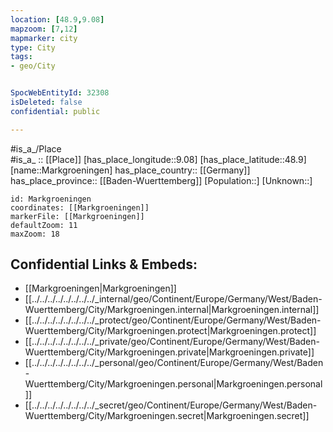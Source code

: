 ```yaml
---
location: [48.9,9.08] 
mapzoom: [7,12] 
mapmarker: city 
type: City
tags:
- geo/City


SpocWebEntityId: 32308
isDeleted: false
confidential: public

---
```

#is_a_/Place  
#is_a_ :: [[Place]] 
[has_place_longitude::9.08] 
[has_place_latitude::48.9] 
[name::Markgroeningen] 
has_place_country:: [[Germany]]  
has_place_province:: [[Baden-Wuerttemberg]] 
[Population::] 
[Unknown::] 


```leaflet
id: Markgroeningen
coordinates: [[Markgroeningen]] 
markerFile: [[Markgroeningen]] 
defaultZoom: 11 
maxZoom: 18
```


## Confidential Links & Embeds: 
- [[Markgroeningen|Markgroeningen]]  
- [[../../../../../../../../_internal/geo/Continent/Europe/Germany/West/Baden-Wuerttemberg/City/Markgroeningen.internal|Markgroeningen.internal]] 
- [[../../../../../../../../_protect/geo/Continent/Europe/Germany/West/Baden-Wuerttemberg/City/Markgroeningen.protect|Markgroeningen.protect]] 
- [[../../../../../../../../_private/geo/Continent/Europe/Germany/West/Baden-Wuerttemberg/City/Markgroeningen.private|Markgroeningen.private]] 
- [[../../../../../../../../_personal/geo/Continent/Europe/Germany/West/Baden-Wuerttemberg/City/Markgroeningen.personal|Markgroeningen.personal]] 
- [[../../../../../../../../_secret/geo/Continent/Europe/Germany/West/Baden-Wuerttemberg/City/Markgroeningen.secret|Markgroeningen.secret]] 
